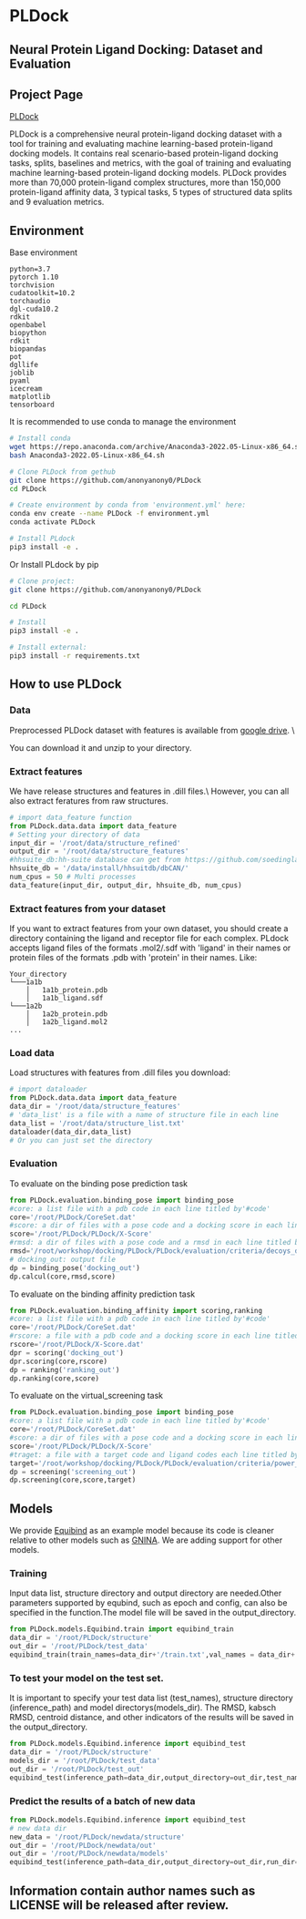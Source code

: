 # PLDock

## Neural Protein Ligand Docking: Dataset and Evaluation

## Project Page
[PLDock](https://anonyanony0.github.io/PLDock/)

PLDock is a comprehensive neural protein-ligand docking dataset with a tool for training and evaluating machine learning-based protein-ligand docking models. It contains real scenario-based protein-ligand docking tasks, splits, baselines and metrics, with the goal of training and evaluating machine learning-based protein-ligand docking models. PLDock provides more than 70,000 protein-ligand complex structures, more than 150,000 protein-ligand affinity data, 3 typical tasks, 5 types of structured data splits and 9 evaluation metrics.

## Environment
Base environment
```
python=3.7
pytorch 1.10
torchvision
cudatoolkit=10.2
torchaudio
dgl-cuda10.2
rdkit
openbabel
biopython
rdkit
biopandas
pot
dgllife
joblib
pyaml
icecream
matplotlib
tensorboard
```

It is recommended to use conda to manage the environment

```bash
# Install conda
wget https://repo.anaconda.com/archive/Anaconda3-2022.05-Linux-x86_64.sh
bash Anaconda3-2022.05-Linux-x86_64.sh

# Clone PLDock from gethub
git clone https://github.com/anonyanony0/PLDock
cd PLDock

# Create environment by conda from 'environment.yml' here:
conda env create --name PLDock -f environment.yml
conda activate PLDock

# Install PLdock
pip3 install -e .
```
Or Install PLdock by pip
```bash
# Clone project:
git clone https://github.com/anonyanony0/PLDock

cd PLDock

# Install
pip3 install -e .

# Install external:
pip3 install -r requirements.txt
```

## How to use PLDock

### Data

Preprocessed PLDock dataset with features is available from [google drive](https://drive.google.com/drive/folders/1_WSo3_ceuSFPHK_hVrFtcXqK0C9LoGnQ). \

You can download it and unzip to your directory.

### Extract features
We have release structures and features in .dill files.\ 
However, you can all also extract feratures from raw structures.
```python
# import data_feature function
from PLDock.data.data import data_feature
# Setting your directory of data
input_dir = '/root/data/structure_refined'
output_dir = '/root/data/structure_features'
#hhsuite_db:hh-suite database can get from https://github.com/soedinglab/hh-suite
hhsuite_db = '/data/install/hhsuitdb/dbCAN/'
num_cpus = 50 # Multi processes 
data_feature(input_dir, output_dir, hhsuite_db, num_cpus)
```
### Extract features from your dataset
If you want to extract features from your own dataset, you should create a directory containing the ligand and receptor file for each complex. PLdock accepts ligand files of the formats .mol2/.sdf  with 'ligand' in their names or protein files of the formats .pdb  with 'protein' in their names. Like:
```
Your_directory
└───1a1b
    │   1a1b_protein.pdb
    │   1a1b_ligand.sdf
└───1a2b
    │   1a2b_protein.pdb
    │   1a2b_ligand.mol2
...
```

### Load data
Load structures with features from .dill files you download:
```python
# import dataloader
from PLDock.data.data import data_feature
data_dir = '/root/data/structure_features'
# 'data_list' is a file with a name of structure file in each line 
data_list = '/root/data/structure_list.txt'
dataloader(data_dir,data_list)
# Or you can just set the directory
```

### Evaluation
To evaluate on the binding pose prediction task
```python
from PLDock.evaluation.binding_pose import binding_pose
#core: a list file with a pdb code in each line titled by'#code'
core='/root/PLDock/CoreSet.dat'
#score: a dir of files with a pose code and a docking score in each line titled by'#code' and 'score'
score='/root/PLDock/PLDock/X-Score'
#rmsd: a dir of files with a pose code and a rmsd in each line titled by'#code' and 'rmsd'
rmsd='/root/workshop/docking/PLDock/PLDock/evaluation/criteria/decoys_docking'
# docking_out: output file
dp = binding_pose('docking_out')
dp.calcul(core,rmsd,score)
```
To evaluate on the binding affinity prediction task

```python
from PLDock.evaluation.binding_affinity import scoring,ranking
#core: a list file with a pdb code in each line titled by'#code'
core='/root/PLDock/CoreSet.dat'
#rscore: a file with a pdb code and a docking score in each line titled by'#code' and 'score'
rscore='/root/PLDock/X-Score.dat'
dpr = scoring('docking_out')
dpr.scoring(core,rscore)
dp = ranking('ranking_out')
dp.ranking(core,score)
```
To evaluate on the virtual_screening task
```python
from PLDock.evaluation.binding_pose import binding_pose
#core: a list file with a pdb code in each line titled by'#code'
core='/root/PLDock/CoreSet.dat'
#score: a dir of files with a pose code and a docking score in each line titled by'#code_ligand_num' and 'score'
score='/root/PLDock/PLDock/X-Score'
#traget: a file with a target code and ligand codes each line titled by'#T' and 'L1', 'L2' ...
target='/root/workshop/docking/PLDock/PLDock/evaluation/criteria/power_screening/TargetInfo.dat'
dp = screening('screening_out')
dp.screening(core,score,target)
```
## Models
We provide [Equibind](https://github.com/HannesStark/EquiBind) as an example model because its code is cleaner relative to other models such as [GNINA](https://github.com/gnina/gnina). We are adding support for other models.
### Training
Input data list, structure directory and output directory are needed.Other parameters supported by equbind, such as epoch and config, can also be specified in the function.The model file will be saved in the output_directory.
```python
from PLDock.models.Equibind.train import equibind_train
data_dir = '/root/PLDock/structure'
out_dir = '/root/PLDock/test_data'
equibind_train(train_names=data_dir+'/train.txt',val_names = data_dir+'/valid.txt',pdb_dir=data_dir,logdir=out_dir, num_epochs = 10)
```
### To test your model on the test set. 
It is important to specify your test data list (test_names), structure directory (inference_path) and model directorys(models_dir). The RMSD, kabsch RMSD, centroid distance, and other indicators of the results will be saved in the output_directory.
```python
from PLDock.models.Equibind.inference import equibind_test
data_dir = '/root/PLDock/structure'
models_dir = '/root/PLDock/test_data'
out_dir = '/root/PLDock/test_out'
equibind_test(inference_path=data_dir,output_directory=out_dir,test_names=data_dir+'/test.txt',run_dir =models_dir)
```
### Predict the results of a batch of new data
```python
from PLDock.models.Equibind.inference import equibind_test
# new data dir
new_data = '/root/PLDock/newdata/structure'
out_dir = '/root/PLDock/newdata/out'
out_dir = '/root/PLDock/newdata/models'
equibind_test(inference_path=data_dir,output_directory=out_dir,run_dir=models_dir)
```
## Information contain author names such as LICENSE will be released after review.
